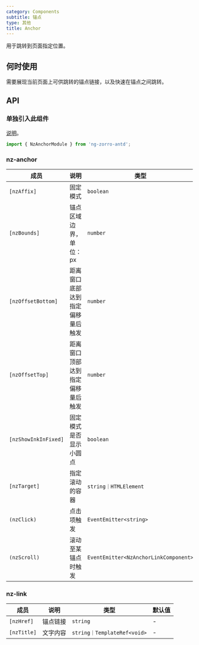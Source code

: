 ```yaml
---
category: Components
subtitle: 锚点
type: 其他
title: Anchor
---
```


用于跳转到页面指定位置。

## 何时使用

需要展现当前页面上可供跳转的锚点链接，以及快速在锚点之间跳转。

## API

### 单独引入此组件

[说明](/docs/getting-started/zh#单独引入某个组件)。

```ts
import { NzAnchorModule } from 'ng-zorro-antd';
```

### nz-anchor

| 成员 | 说明 | 类型 | 默认值 |
| --- | --- | --- | --- |
| `[nzAffix]` | 固定模式 | `boolean` | `true` |
| `[nzBounds]` | 锚点区域边界，单位：px | `number` | `5` |
| `[nzOffsetBottom]` | 距离窗口底部达到指定偏移量后触发 | `number` | - |
| `[nzOffsetTop]` | 距离窗口顶部达到指定偏移量后触发 | `number` | - |
| `[nzShowInkInFixed]` | 固定模式是否显示小圆点 | `boolean` | `false` |
| `[nzTarget]` | 指定滚动的容器 | `string｜HTMLElement` | `window` |
| `(nzClick)` | 点击项触发 | `EventEmitter<string>` | - |
| `(nzScroll)` | 滚动至某锚点时触发 | `EventEmitter<NzAnchorLinkComponent>` | - |

### nz-link

| 成员 | 说明 | 类型 | 默认值 |
| --- | --- | --- | --- |
| `[nzHref]` | 锚点链接 | `string` | - |
| `[nzTitle]` | 文字内容 | `string｜TemplateRef<void>` | - |
